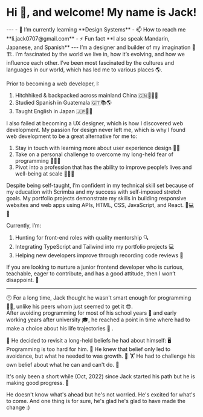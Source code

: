<h1 align="center">Hi 👋, and welcome! My name is Jack!</h1>
---
- 🌱 I’m currently learning **Design Systems**
- 📫 How to reach me **li.jack0707@gmail.com**
- ⚡ Fun fact **I also speak Mandarin, Japanese, and Spanish**
---
I’m a designer and builder of my imagination 🎨🏗️. 
I’m fascinated by the world we live in, how it’s evolving, and how we influence each other. 
I’ve been most fascinated by the cultures and languages in our world, which has led me to various places 🌎.

Prior to becoming a web developer, I:
1. Hitchhiked & backpacked across mainland China 🇨🇳🚶‍♂️🎒
2. Studied Spanish in Guatemala 🇬🇹📚🌎
3. Taught English in Japan 🇯🇵👨‍🏫

I also failed at becoming a UX designer, which is how I discovered web development. My passion for design never left me, which is why I found web development to be a great alternative for me to:

1. Stay in touch with learning more about user experience design 🤔💡
2. Take on a personal challenge to overcome my long-held fear of programming 🚀👨‍💻
3. Pivot into a profession that has the ability to improve people’s lives and well-being at scale 🌟👨‍💻

Despite being self-taught, I’m confident in my technical skill set because of my education with Scrimba and my success with self-imposed stretch goals. My portfolio projects demonstrate my skills in building responsive websites and web apps using APIs, HTML, CSS, JavaScript, and React. 💪💻🌐

Currently, I’m:
1. Hunting for front-end roles with quality mentorship 🔍
2. Integrating TypeScript and Tailwind into my portfolio projects 💻
3. Helping new developers improve through recording code reviews 🤝

If you are looking to nurture a junior frontend developer who is curious, teachable, eager to contribute, and has a good attitude, then I won’t disappoint. 🤞

---

🕛 For a long time, Jack thought he wasn't smart enough for programming 😮‍💨, unlike his peers whom just seemed to get it 😎.  
After avoiding programming for most of his school years 🏫  and early working years after university 🎓, he reached a point in
time where had to make a choice about his life trajectories 🚦 . 

🤔 He decided to revisit a long-held beliefs he had about himself: 🖥️ Programming is too hard for him. 
🏃 He knew that belief only led to avoidance, but what he needed to was growth. 🌲
🏋️ He had to challenge his own belief about what he can and can't do. 💪

It's only been a short while (Oct, 2022) since Jack started his path but he is making good progress. 🚀

He doesn't know what's ahead but he's not worried. He's excited for what's to come. 
And one thing is for sure, he's glad he's glad to have made the change :)
